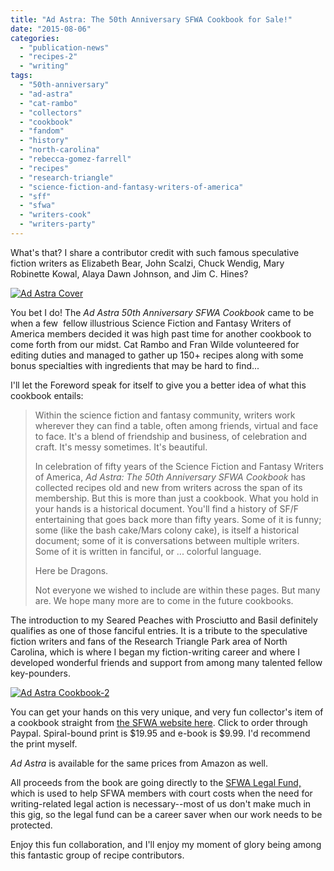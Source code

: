 ```yaml
---
title: "Ad Astra: The 50th Anniversary SFWA Cookbook for Sale!"
date: "2015-08-06"
categories: 
  - "publication-news"
  - "recipes-2"
  - "writing"
tags: 
  - "50th-anniversary"
  - "ad-astra"
  - "cat-rambo"
  - "collectors"
  - "cookbook"
  - "fandom"
  - "history"
  - "north-carolina"
  - "rebecca-gomez-farrell"
  - "recipes"
  - "research-triangle"
  - "science-fiction-and-fantasy-writers-of-america"
  - "sff"
  - "sfwa"
  - "writers-cook"
  - "writers-party"
---
```


What's that? I share a contributor credit with such famous speculative fiction writers as Elizabeth Bear, John Scalzi, Chuck Wendig, Mary Robinette Kowal, Alaya Dawn Johnson, and Jim C. Hines?

[![Ad Astra Cover](http://s3.amazonaws.com/thegourmez-wpmedia/2015/08/Ad-Astra-Cover-372x500.jpg)](http://s3.amazonaws.com/thegourmez-wpmedia/2015/08/Ad-Astra-Cover.jpg)

You bet I do! The _Ad Astra 50th Anniversary SFWA Cookbook_ came to be when a few  fellow illustrious Science Fiction and Fantasy Writers of America members decided it was high past time for another cookbook to come forth from our midst. Cat Rambo and Fran Wilde volunteered for editing duties and managed to gather up 150+ recipes along with some bonus specialties with ingredients that may be hard to find...

I'll let the Foreword speak for itself to give you a better idea of what this cookbook entails:

> Within the science fiction and fantasy community, writers work wherever they can find a table, often among friends, virtual and face to face. It's a blend of friendship and business, of celebration and craft. It's messy sometimes. It's beautiful.
> 
> In celebration of fifty years of the Science Fiction and Fantasy Writers of America, _Ad Astra: The 50th Anniversary SFWA Cookbook_ has collected recipes old and new from writers across the span of its membership. But this is more than just a cookbook. What you hold in your hands is a historical document. You'll find a history of SF/F entertaining that goes back more than fifty years. Some of it is funny; some (like the bash cake/Mars colony cake), is itself a historical document; some of it is conversations between multiple writers. Some of it is written in fanciful, or ... colorful language.
> 
> Here be Dragons.
> 
> Not everyone we wished to include are within these pages. But many are. We hope many more are to come in the future cookbooks.

The introduction to my Seared Peaches with Prosciutto and Basil definitely qualifies as one of those fanciful entries. It is a tribute to the speculative fiction writers and fans of the Research Triangle Park area of North Carolina, which is where I began my fiction-writing career and where I developed wonderful friends and support from among many talented fellow key-pounders.

[![Ad Astra Cookbook-2](http://s3.amazonaws.com/thegourmez-wpmedia/2015/08/Ad-Astra-Cookbook-2-1024x759.jpg)](http://s3.amazonaws.com/thegourmez-wpmedia/2015/08/Ad-Astra-Cookbook-2.jpg)

You can get your hands on this very unique, and very fun collector's item of a cookbook straight from [the SFWA website here](https://www.sfwa.org/sfwa-publications/preorder-your-sfwa-cookbook-now/). Click to order through Paypal. Spiral-bound print is $19.95 and e-book is $9.99. I'd recommend the print myself.

_Ad Astra_ is available for the same prices from Amazon as well.

All proceeds from the book are going directly to the [SFWA Legal Fund,](https://www.sfwa.org/about/benevolent-funds/legal-fund/) which is used to help SFWA members with court costs when the need for writing-related legal action is necessary--most of us don't make much in this gig, so the legal fund can be a career saver when our work needs to be protected.

Enjoy this fun collaboration, and I'll enjoy my moment of glory being among this fantastic group of recipe contributors.
